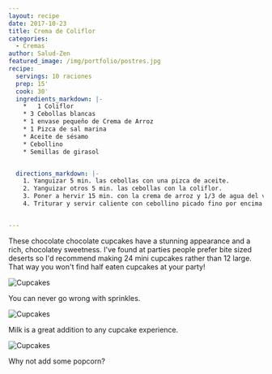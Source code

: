 ```yaml
---
layout: recipe
date: 2017-10-23
title: Crema de Coliflor
categories:
  - Cremas
author: Salud-Zen
featured_image: /img/portfolio/postres.jpg
recipe:
  servings: 10 raciones
  prep: 15'
  cook: 30'
  ingredients_markdown: |-
    *	1 Coliflor
    * 3 Cebollas blancas
    * 1 envase pequeño de Crema de Arroz
    * 1 Pizca de sal marina
    * Aceite de sésamo
    * Cebollino
    * Semillas de girasol


  directions_markdown: |-
    1. Yanguizar 5 min. las cebollas con una pizca de aceite.
    2. Yanguizar otros 5 min. las cebollas con la coliflor.
    3. Poner a hervir 15 min. con la crema de arroz y 1/3 de agua del volumen de las verduras.
    4. Triturar y servir caliente con cebollino picado fino por encima y semillas de girasol.


---
```

These chocolate chocolate cupcakes have a stunning appearance and a rich, chocolatey sweetness. I've found at parties people prefer bite sized deserts so I'd recommend making 24 mini cupcakes rather than 12 large. That way you won't find half eaten cupcakes at your party!

![Cupcakes](https://images.unsplash.com/photo-1448131063153-f1e240f98a72?w=1560&h=940&fit=crop)

You can never go wrong with sprinkles.

![Cupcakes](https://images.unsplash.com/photo-1420730614543-e39f93134b0d?w=1560&h=940&fit=crop)

Milk is a great addition to any cupcake experience.

![Cupcakes](https://images.unsplash.com/photo-1457508252818-162dc1934c2f?w=1560&h=940&fit=crop)

Why not add some popcorn?
